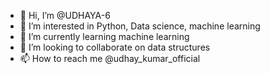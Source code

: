 - 👋 Hi, I’m @UDHAYA-6
- 👀 I’m interested in Python, Data science, machine learning 
- 🌱 I’m currently learning machine learning 
- 💞️ I’m looking to collaborate on data structures 
- 📫 How to reach me @udhay_kumar_official

<!---
UDHAYA-6/UDHAYA-6 is a ✨ special ✨ repository because its `README.md` (this file) appears on your GitHub profile.
You can click the Preview link to take a look at your changes.
--->
